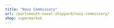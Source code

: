 ```yaml
---
title: "Navy Commissary"
url: /portsmouth-naval-shipyard/navy-commissary/
shop: supermarket
---
```

